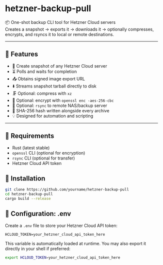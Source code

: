 # hetzner-backup-pull

📦 One-shot backup CLI tool for Hetzner Cloud servers  
Creates a snapshot → exports it → downloads it → optionally compresses, encrypts, and rsyncs it to local or remote destinations.

---

## 🚀 Features

- 📸 Create snapshot of any Hetzner Cloud server
- ⏳ Polls and waits for completion 
- 📤 Obtains signed image export URL
- ⬇️ Streams snapshot tarball directly to disk
- 🗜️ Optional: compress with `xz`
- 🔐 Optional: encrypt with `openssl enc -aes-256-cbc`
- 🚚 Optional: `rsync` to remote NAS/backup server
- 🧾 SHA-256 hash written alongside every archive
- 💡 Designed for automation and scripting

---

## 🧰 Requirements

- Rust (latest stable)
- `openssl` CLI (optional for encryption)
- `rsync` CLI (optional for transfer)
- Hetzner Cloud API token


## 🔧 Installation

```bash
git clone https://github.com/yourname/hetzner-backup-pull
cd hetzner-backup-pull
cargo build --release
```


## 🔐 Configuration: .env 

Create a `.env` file  to store your Hetzner Cloud API token:

```env
HCLOUD_TOKEN=your_hetzner_cloud_api_token_here
```
This variable is automatically loaded at runtime. You may also export it directly in your shell if preferred:

```bash
export HCLOUD_TOKEN=your_hetzner_cloud_api_token_here
```
